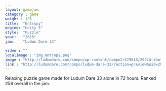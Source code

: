 ```yaml
---
layout: gamejam
category : game
weight : 125
title:  "Entropy"
engine: "Unity 5"
style:  "Puzzle"
year:   "2015"
jam:    "Ludum Dare 33"

video : ""
localImage : "img_entropy.png"
image : "http://ludumdare.com/compo/wp-content/compo2/479518/29314-shot0-1440440721.png"
link : "http://ludumdare.com/compo/ludum-dare-33/?action=preview&uid=29314"
---
```

Relaxing puzzle game made for Ludum Dare 33 alone in 72 hours.
Ranked #58 overall in the jam.